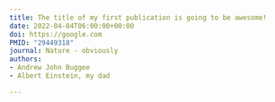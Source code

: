 ```yaml
---
title: The title of my first publication is going to be awesome!
date: 2022-04-04T06:00:00+00:00
doi: https://google.com
PMID: "29449318"
journal: Nature - obviously
authors:
- Andrew John Buggee
- Albert Einstein, my dad

---
```

